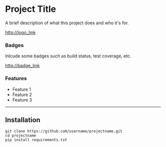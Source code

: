 # Project Title

A brief description of what this project does and who it's for.


<http://logo_link>

### Badges

Inlcude some badges such as build status, test coverage, etc.

<http://badge_link>

### Features

* Feature 1
* Feature 2
* Feature 3

----

## Installation


>
```
git clone https://github.com/username/projectname.git
cd projectname
pip install requirements.txt 
```
>

